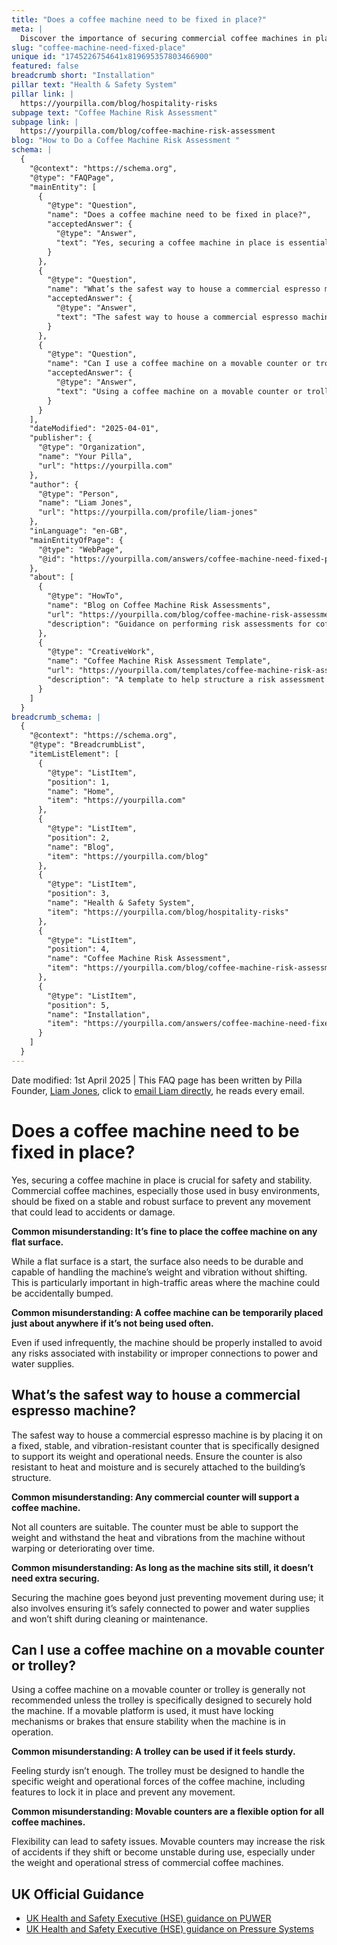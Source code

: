 ```yaml
---
title: "Does a coffee machine need to be fixed in place?"
meta: |
  Discover the importance of securing commercial coffee machines in place for safety, and learn the correct setup to prevent accidents and ensure stability.
slug: "coffee-machine-need-fixed-place"
unique id: "1745226754641x819695357803466900"
featured: false
breadcrumb short: "Installation"
pillar text: "Health & Safety System"
pillar link: |
  https://yourpilla.com/blog/hospitality-risks
subpage text: "Coffee Machine Risk Assessment"
subpage link: |
  https://yourpilla.com/blog/coffee-machine-risk-assessment
blog: "How to Do a Coffee Machine Risk Assessment "
schema: |
  {
    "@context": "https://schema.org",
    "@type": "FAQPage",
    "mainEntity": [
      {
        "@type": "Question",
        "name": "Does a coffee machine need to be fixed in place?",
        "acceptedAnswer": {
          "@type": "Answer",
          "text": "Yes, securing a coffee machine in place is essential for safety and stability. Commercial coffee machines in busy environments must be fixed on a stable and robust surface to prevent movement that could lead to accidents or equipment damage. It is critical to ensure the surface is both flat and durable to handle the machine’s weight and vibration."
        }
      },
      {
        "@type": "Question",
        "name": "What’s the safest way to house a commercial espresso machine?",
        "acceptedAnswer": {
          "@type": "Answer",
          "text": "The safest way to house a commercial espresso machine is by placing it on a counter specifically designed for such equipment. This counter should be fixed, stable, resistant to vibration, heat, and moisture, and securely attached to the building’s structure to support the weight and operational needs safely."
        }
      },
      {
        "@type": "Question",
        "name": "Can I use a coffee machine on a movable counter or trolley?",
        "acceptedAnswer": {
          "@type": "Answer",
          "text": "Using a coffee machine on a movable counter or trolley is generally not advised unless the trolley is designed to securely hold the machine. If a movable platform is used, ensure it features locking mechanisms or brakes to maintain stability during operation."
        }
      }
    ],
    "dateModified": "2025-04-01",
    "publisher": {
      "@type": "Organization",
      "name": "Your Pilla",
      "url": "https://yourpilla.com"
    },
    "author": {
      "@type": "Person",
      "name": "Liam Jones",
      "url": "https://yourpilla.com/profile/liam-jones"
    },
    "inLanguage": "en-GB",
    "mainEntityOfPage": {
      "@type": "WebPage",
      "@id": "https://yourpilla.com/answers/coffee-machine-need-fixed-place"
    },
    "about": [
      {
        "@type": "HowTo",
        "name": "Blog on Coffee Machine Risk Assessments",
        "url": "https://yourpilla.com/blog/coffee-machine-risk-assessment",
        "description": "Guidance on performing risk assessments for coffee machines to ensure compliance and safety in commercial settings."
      },
      {
        "@type": "CreativeWork",
        "name": "Coffee Machine Risk Assessment Template",
        "url": "https://yourpilla.com/templates/coffee-machine-risk-assessment",
        "description": "A template to help structure a risk assessment for coffee machines, designed to ensure safety and compliance in commercial environments."
      }
    ]
  }
breadcrumb_schema: |
  {
    "@context": "https://schema.org",
    "@type": "BreadcrumbList",
    "itemListElement": [
      {
        "@type": "ListItem",
        "position": 1,
        "name": "Home",
        "item": "https://yourpilla.com"
      },
      {
        "@type": "ListItem",
        "position": 2,
        "name": "Blog",
        "item": "https://yourpilla.com/blog"
      },
      {
        "@type": "ListItem",
        "position": 3,
        "name": "Health & Safety System",
        "item": "https://yourpilla.com/blog/hospitality-risks"
      },
      {
        "@type": "ListItem",
        "position": 4,
        "name": "Coffee Machine Risk Assessment",
        "item": "https://yourpilla.com/blog/coffee-machine-risk-assessment"
      },
      {
        "@type": "ListItem",
        "position": 5,
        "name": "Installation",
        "item": "https://yourpilla.com/answers/coffee-machine-need-fixed-place"
      }
    ]
  }
---
```


Date modified: 1st April 2025 | This FAQ page has been written by Pilla Founder, [Liam Jones](https://yourpilla.com/profile/liam-jones), click to [email Liam directly](https://mailto:liam@yourpilla.com), he reads every email.

# Does a coffee machine need to be fixed in place?

Yes, securing a coffee machine in place is crucial for safety and stability. Commercial coffee machines, especially those used in busy environments, should be fixed on a stable and robust surface to prevent any movement that could lead to accidents or damage.

**Common misunderstanding: It’s fine to place the coffee machine on any flat surface.**

While a flat surface is a start, the surface also needs to be durable and capable of handling the machine’s weight and vibration without shifting. This is particularly important in high-traffic areas where the machine could be accidentally bumped.

**Common misunderstanding: A coffee machine can be temporarily placed just about anywhere if it’s not being used often.**

Even if used infrequently, the machine should be properly installed to avoid any risks associated with instability or improper connections to power and water supplies.

## What’s the safest way to house a commercial espresso machine?

The safest way to house a commercial espresso machine is by placing it on a fixed, stable, and vibration-resistant counter that is specifically designed to support its weight and operational needs. Ensure the counter is also resistant to heat and moisture and is securely attached to the building’s structure.

**Common misunderstanding: Any commercial counter will support a coffee machine.**

Not all counters are suitable. The counter must be able to support the weight and withstand the heat and vibrations from the machine without warping or deteriorating over time.

**Common misunderstanding: As long as the machine sits still, it doesn’t need extra securing.**

Securing the machine goes beyond just preventing movement during use; it also involves ensuring it’s safely connected to power and water supplies and won’t shift during cleaning or maintenance.

## Can I use a coffee machine on a movable counter or trolley?

Using a coffee machine on a movable counter or trolley is generally not recommended unless the trolley is specifically designed to securely hold the machine. If a movable platform is used, it must have locking mechanisms or brakes that ensure stability when the machine is in operation.

**Common misunderstanding: A trolley can be used if it feels sturdy.**

Feeling sturdy isn’t enough. The trolley must be designed to handle the specific weight and operational forces of the coffee machine, including features to lock it in place and prevent any movement.

**Common misunderstanding: Movable counters are a flexible option for all coffee machines.**

Flexibility can lead to safety issues. Movable counters may increase the risk of accidents if they shift or become unstable during use, especially under the weight and operational stress of commercial coffee machines.

## UK Official Guidance

-   [UK Health and Safety Executive (HSE) guidance on PUWER](https://www.hse.gov.uk/work-equipment-machinery/puwer.htm)
-   [UK Health and Safety Executive (HSE) guidance on Pressure Systems](https://www.hse.gov.uk/pressure-systems/pesr.htm)